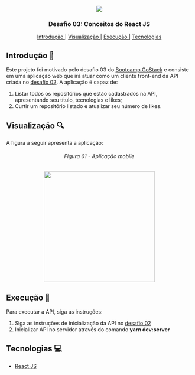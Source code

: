 <p align="center">
  <img src="https://res.cloudinary.com/dqqh1oigi/image/upload/v1594992537/Challenge%20Gostack%2006/GoStack_b27dh5.png" /> </br>
</p>

<h3 align="center">
  Desafio 03: Conceitos do React JS
</h3>

<p align="center">
  <a href="#Introdução-memo"> Introdução </a>
   | 
  <a href="#Visualização-mag"> Visualização </a>
   | 
  <a href="#Execução-rocket"> Execução </a>
   | 
  <a href="#Tecnologias-computer"> Tecnologias </a>
</p>

## Introdução :memo:

Este projeto foi motivado pelo desafio 03 do [Bootcamp GoStack](https://rocketseat.com.br/gostack) e consiste em uma aplicação web que 
irá atuar como um cliente front-end da API criada no [desafio 02](https://github.com/DyegoWolf/challenge-gostack-02). A aplicação é capaz de:

<p>
  <ol>
    <li> Listar todos os repositórios que estão cadastrados na API, apresentando seu título, tecnologias e likes; </li>
    <li> Curtir um repositório listado e atualizar seu número de likes. </li>
  </ol>
</p>

## Visualização :mag:

A figura a seguir apresenta a aplicação:

<h6 align="center"> Figura 01 - Aplicação mobile </h6>
<p align="center">
  <img src="https://res.cloudinary.com/dqqh1oigi/image/upload/v1596166084/Challenge%20GoStack%2004/Screenshot_20200626-223505_zvhn7v.png" 
       width=300 /> 
  </br>
</p>

## Execução :rocket:

Para executar a API, siga as instruções:

<p>
  <ol>
    <li> Siga as instruções de inicialização da API no <a href="https://github.com/DyegoWolf/challenge-gostack-02">desafio 02</a> </li>
    <li> Inicializar API no servidor através do comando <b>yarn dev:server</b> </li>
  </ol>
</p>

## Tecnologias :computer:

- [React JS](https://pt-br.reactjs.org/)
